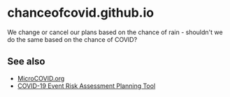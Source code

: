 # chanceofcovid.github.io

We change or cancel our plans based on the chance of rain - shouldn't we do the same based on the chance of COVID?

## See also

* [MicroCOVID.org](http://microcovid.org)
* [COVID-19 Event Risk Assessment Planning Tool](https://covid19risk.biosci.gatech.edu/)